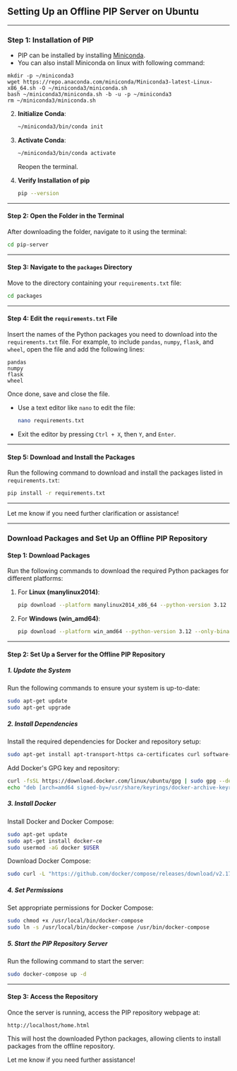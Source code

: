 ## Setting Up an Offline PIP Server on Ubuntu

---

### Step 1: Installation of PIP

   - PIP can be installed by installing [Miniconda](https://docs.anaconda.com/free/miniconda/index.html).
   - You can also install Miniconda on linux with following command:

```
mkdir -p ~/miniconda3
wget https://repo.anaconda.com/miniconda/Miniconda3-latest-Linux-x86_64.sh -O ~/miniconda3/miniconda.sh
bash ~/miniconda3/miniconda.sh -b -u -p ~/miniconda3
rm ~/miniconda3/miniconda.sh
```


2. **Initialize Conda**:
   ```bash
   ~/miniconda3/bin/conda init
   ```

3. **Activate Conda**:
   ```bash
   ~/miniconda3/bin/conda activate
   ```

   Reopen the terminal.

4. **Verify Installation of pip**

   ```bash
   pip --version
   ```

---

#### **Step 2: Open the Folder in the Terminal**
After downloading the folder, navigate to it using the terminal:
```bash
cd pip-server
```

---

#### **Step 3: Navigate to the `packages` Directory**
Move to the directory containing your `requirements.txt` file:
```bash
cd packages
```

---

#### **Step 4: Edit the `requirements.txt` File**
Insert the names of the Python packages you need to download into the `requirements.txt` file. For example, to include `pandas`, `numpy`, `flask`, and `wheel`, open the file and add the following lines:

```
pandas
numpy
flask
wheel
```

Once done, save and close the file.  
- Use a text editor like `nano` to edit the file:
  ```bash
  nano requirements.txt
  ```
- Exit the editor by pressing `Ctrl + X`, then `Y`, and `Enter`.

---

#### **Step 5: Download and Install the Packages**
Run the following command to download and install the packages listed in `requirements.txt`:
```bash
pip install -r requirements.txt
```

---

Let me know if you need further clarification or assistance!

---

###  Download Packages and Set Up an Offline PIP Repository

#### **Step 1: Download Packages**
Run the following commands to download the required Python packages for different platforms:

1. For **Linux (manylinux2014)**:
   ```bash
   pip download --platform manylinux2014_x86_64 --python-version 3.12 --only-binary=:all: -r requirements.txt
   ```

2. For **Windows (win_amd64)**:
   ```bash
   pip download --platform win_amd64 --python-version 3.12 --only-binary=:all: -r requirements.txt
   ```

---

#### **Step 2: Set Up a Server for the Offline PIP Repository**

##### **1. Update the System**
Run the following commands to ensure your system is up-to-date:
```bash
sudo apt-get update
sudo apt-get upgrade
```

##### **2. Install Dependencies**
Install the required dependencies for Docker and repository setup:
```bash
sudo apt-get install apt-transport-https ca-certificates curl software-properties-common
```

Add Docker's GPG key and repository:
```bash
curl -fsSL https://download.docker.com/linux/ubuntu/gpg | sudo gpg --dearmor -o /usr/share/keyrings/docker-archive-keyring.gpg
echo "deb [arch=amd64 signed-by=/usr/share/keyrings/docker-archive-keyring.gpg] https://download.docker.com/linux/ubuntu $(lsb_release -cs) stable" | sudo tee /etc/apt/sources.list.d/docker.list > /dev/null
```

##### **3. Install Docker**
Install Docker and Docker Compose:
```bash
sudo apt-get update
sudo apt-get install docker-ce
sudo usermod -aG docker $USER
```

Download Docker Compose:
```bash
sudo curl -L "https://github.com/docker/compose/releases/download/v2.17.3/docker-compose-$(uname -s)-$(uname -m)" -o /usr/local/bin/docker-compose
```

##### **4. Set Permissions**
Set appropriate permissions for Docker Compose:
```bash
sudo chmod +x /usr/local/bin/docker-compose
sudo ln -s /usr/local/bin/docker-compose /usr/bin/docker-compose
```

##### **5. Start the PIP Repository Server**
Run the following command to start the server:
```bash
sudo docker-compose up -d
```

---

#### **Step 3: Access the Repository**
Once the server is running, access the PIP repository webpage at:
```
http://localhost/home.html
```

This will host the downloaded Python packages, allowing clients to install packages from the offline repository.

Let me know if you need further assistance!
